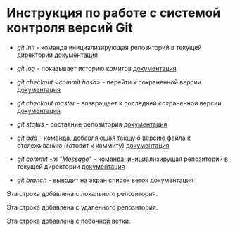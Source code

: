 # Инструкция по работе с системой контроля версий Git

* *git init* - команда инициализирующая репозиторий в текущей директории [документация](https://git-scm.com/docs/git-init)

* *git log* - показывает историю комитов [документация](https://git-scm.com/docs/git-log)

* *git checkout \<commit hash>* -  перейти к сохраненной версии [документация](https://git-scm.com/docs/git-checkout)

* *git checkout master* - возвращает к последней сохраненной версии [документация](https://git-scm.com/docs/git-checkout) 

* *git status* - состаяние репозитория [документация](https://git-scm.com/docs/git-status) 

* *git add* - команда, добавляющая текщую версию файла к отслеживанию (готовит к коммиту) [документация](https://git-scm.com/docs/git-add)

* *git commit -m "Message"* - команда, инициализирущая репозиторий в текущей директории [документация](https://git-scm.com/docs/git-commit)

* *git branch* - выводит на экран список веток [документация](https://git-scm.com/docs/git-branch)

Эта строка добавлена с локального репозитория.

Эта строка добавлена с удаленного репозитория.

Эта строка добавлена с побочной ветки. 